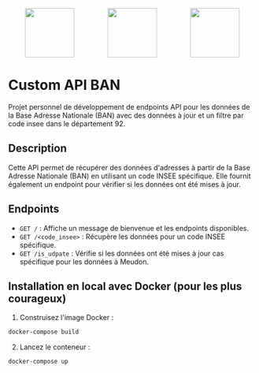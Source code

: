 <div style="display: flex; justify-content: space-around; align-items: center;">
  <img src="https://github.com/marwin1991/profile-technology-icons/assets/76012086/24b02d77-2f28-43c7-b5d6-e15e3395851b" width="100px">
  <img src="https://user-images.githubusercontent.com/25181517/183423775-2276e25d-d43d-4e58-890b-edbc88e915f7.png" width="100px">
  <img src="https://user-images.githubusercontent.com/25181517/117207330-263ba280-adf4-11eb-9b97-0ac5b40bc3be.png" width="100px">
</div>

# Custom API BAN

Projet personnel de développement de endpoints API pour les données de la Base Adresse Nationale (BAN) avec des données à jour et un filtre par code insee dans le département 92.

## Description

Cette API permet de récupérer des données d'adresses à partir de la Base Adresse Nationale (BAN) en utilisant un code INSEE spécifique. Elle fournit également un endpoint pour vérifier si les données ont été mises à jour.

## Endpoints
- `GET /` : Affiche un message de bienvenue et les endpoints disponibles.
- `GET /<code_insee>` : Récupère les données pour un code INSEE spécifique.
- `GET /is_udpate` : Vérifie si les données ont été mises à jour cas spécifique pour les données à Meudon.

## Installation en local avec Docker (pour les plus courageux)
1. Construisez l'image Docker :
```sh
docker-compose build
```

2. Lancez le conteneur :
```sh
docker-compose up
```
